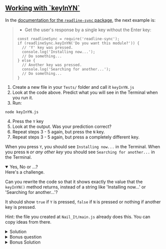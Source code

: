 <!-- Working with keyInYN -->
<section
  id="working-with-keyinyn"
  aria-labelledby="working-with-keyinyn"
  data-item="Working with keyInYN"
>
  <h2><a href="#working-with-keyinyn">Working with `keyInYN`</a></h2>
  
  In the [documentation for the `readline-sync` package](https://www.npmjs.com/package/readline-sync), the next example is:

> * Get the user's response by a single key without the Enter key:
> 
> ```javascript-w
> const readlineSync = require('readline-sync');
> if (readlineSync.keyInYN('Do you want this module?')) {
>   // 'Y' key was pressed.
>   console.log('Installing now...');
>   // Do something...
> } else {
>   // Another key was pressed.
>   console.log('Searching for another...');
>   // Do something...
> }
> ```

1. Create a new file in your `Tests/` folder and call it `keyInYN.js`
2. Look at the code above. Predict what you will see in the Terminal when you run it.
3. Run:

```bash-w
node keyInYN.js
```

4. Press the `Y` key
5. Look at the output. Was your prediction correct?
6. Repeat steps 3 - 5 again, but press the `N` key.
7. Repeat steps 3 - 5 again, but press a completely different key.

When you press `Y`, you should see `Installing now...` in the Terminal.
When you press `N` _or any other key_ you should see `Searching for another...` in the Terminal.

<details class="challenge" open>
<summary>Yes, No or ...?</summary>
Here's a challenge.

Can you rewrite the code so that it shows exactly the value that the `keyInYN()` method returns, instead of a string like 'Installing now...' or 'Searching for another...'?

It should show `true` if `Y` is pressed, `false` if `N` is pressed or nothing if another key is pressed.

Hint: the file you created at `Nail_It/main.js` already does this. You can copy ideas from there.

<details class="solution">
<summary>Solution</summary>
You don't need the `if ... else` statement. You can create a `const` variable to hold the response from `readline-sync`:

```javascript
const readlineSync = require("readline-sync");
const question = "Do you want this module?"
const yesOrNo = readlineSync.keyInYN(question) 
console.log("yesOrNo: *", yesOrNo, "*")
```

I've added asterisk (`*`) characters around the value of `yesOrNo`, so that you can see when `yesOrNo` contains neither `true` nor `false`.

Note that there will be a space added between each item that `console.log()` prints, so when `yesOrNo` contains an empty string, `console.log()` prints `*  *`, with two spaces between the asterisks.

![Showing the output of keyInYN](images/yesOrNo.webp)

</details>

<details class="challenge">
<summary>Bonus question</summary>
Search [the documentation](https://www.npmjs.com/package/readline-sync) for more places where it talks about `keyInYN`, until you find this:

> ### keyInYN
>
> ```javascript-w
> boolYesOrEmpty = readlineSync.keyInYN([query[, options]])
> ```

<details class="question" open>
<summary>Optional parameters</summary>
The square brackets in `keyInYN([query[, options]])` mean "The data inside these square brackets is optional." This means that `readlineSync.keyInYN()` (with no parameters at all) should work.

Why don't you try it?  
What does it do?  
Where in the documentation can you find a description of what to expect?

</details>

And later, you should find this:

> ... the following additional option is available.  
> **guide**
> 
> _Type_: boolean  
> _Default_: true
> 
> If true is specified, a string '[y/n]' as guide for the user is added to query. 

Can you create an options object like `{ guide: false }` and add it as the second parameter of the `keyInYN()` method? What do you expect will happen if you do?

</details>

<details class="solution">
<summary>Bonus Solution</summary>
```javascript
const readlineSync = require("readline-sync")
const question = "Do you want this module?"
const options = { guide: false }
const yesOrNo = readlineSync.keyInYN(question, options) 
console.log("yesOrNo: *", yesOrNo, "*")
```

![With `{ guide: false }`, the string `[y\n]` is not shown](images/bonus.webp)

</details>
</details>

</section>
